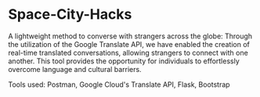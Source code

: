 # Space-City-Hacks

A lightweight method to converse with strangers across the globe: Through the utilization of the Google Translate API, we have enabled the creation of real-time translated conversations, allowing strangers to connect with one another. This tool provides the opportunity for individuals to effortlessly overcome language and cultural barriers.

Tools used: Postman, Google Cloud's Translate API, Flask, Bootstrap
